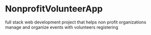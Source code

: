 # NonprofitVolunteerApp
full stack web development project that helps non profit organizations manage and organize events with volunteers registering
